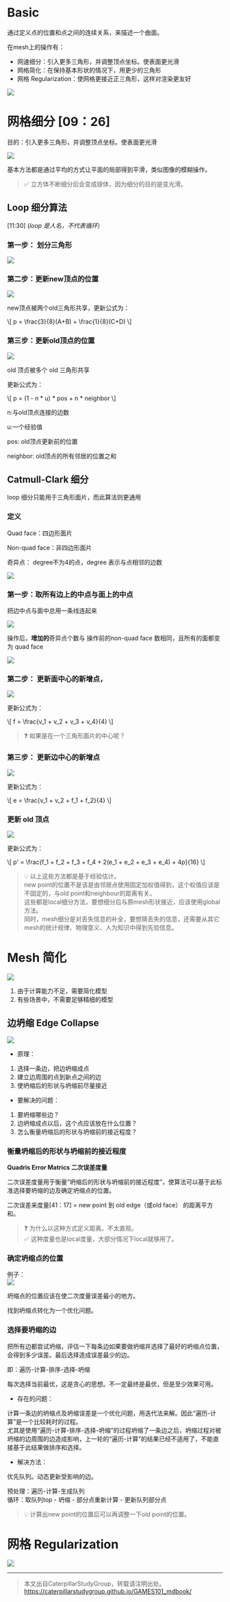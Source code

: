 # Basic

通过定义点的位置和点之间的连续关系，来描述一个曲面。

在mesh上的操作有：  
- 网速细分：引入更多三角形，并调整顶点坐标。使表面更光滑
- 网格简化：在保持基本形状的情况下，用更少的三角形  
- 网格 Regularization：使网格更接近正三角形，这样对渲染更友好

![](../assets/65.PNG)

# 网格细分 [09：26]

目的：引入更多三角形，并调整顶点坐标。使表面更光滑

![](../assets/66.PNG)

基本方法都是通过平均的方式让平面的局部得到平滑，类似图像的模糊操作。

> &#x2705; 立方体不断细分后会变成球体，因为细分的目的是变光滑。  

## Loop 细分算法

[11:30] (*loop 是人名，不代表循环*）

### 第一步： 划分三角形

![](../assets/9.PNG)

### 第二步：更新new顶点的位置

![](../assets/10.PNG)

new顶点被两个old三角形共享，更新公式为：

\\[
p = \frac{3}{8}(A+B) + \frac{1}{8}(C+D)
\\]

### 第三步：更新old顶点的位置

![](../assets/11.PNG)

old 顶贞被多个 old 三角形共享

更新公式为：  

\\[
p = (1 - n * u) * pos + n * neighbor
\\]


n:与old顶点连接的边数

u:一个经验值

pos: old顶点更新前的位置

neighbor: old顶点的所有邻居的位置之和

## Catmull-Clark 细分

loop 细分只能用于三角形面片，而此算法则更通用

### 定义

Quad face：四边形面片

Non-quad face：非四边形面片

奇异点： degree不为4的点，degree 表示与点相邻的边数

![](../assets/69.PNG)

### 第一步：取所有边上的中点与面上的中点

把边中点与面中总用一条线连起来  

![](../assets/70.PNG)  

操作后，**增加的**奇异点个数与 操作前的non-quad face 数相同，且所有的面都变为 quad face

![](../assets/71.PNG)   

### 第二步： 更新面中心的新增点，

![](../assets/12.PNG)

更新公式为：

\\[
f = \frac{v_1 + v_2 + v_3 + v_4}{4}
\\]

> &#x2753; 如果是在一个三角形面片的中心呢？
 
### 第三步： 更新边中心的新增点

![](../assets/13.PNG)

更新公式为：

\\[
e = \frac{v_1 + v_2 + f_1 + f_2}{4}
\\]

### 更新 old 顶点

![](../assets/14.PNG)

更新公式为：

\\[
p' = \frac{f_1 + f_2 + f_3 + f_4 + 2(e_1 + e_2 + e_3 + e_4) + 4p}{16}
\\]

> &#x1F4A1; 以上这些方法都是基于经验估计。  
> new point的位置不是该是由邻居点使用固定加权值得到，这个权值应该是不固定的，与old point和neighbour的距离有关。  
> 这些都是local细分方法，要想细分后与原mesh形状接近，应该使用global方法。  
> 同时，mesh细分是对丢失信息的补全，要想猜丢失的信息，还需要从其它mesh的统计规律、物理意义、人为知识中得到先验信息。  

# Mesh 简化

![](../assets/67.PNG)

1. 由于计算能力不足，需要简化模型
2. 有些场景中，不需要足够精细的模型

## 边坍缩 Edge Collapse

![](../assets/72.PNG)

- 原理：
1. 选择一条边，把边坍缩成点
2. 建立边周围的点到新点之间的边
3. 使坍缩后的形状与坍缩前尽量接近

- 要解决的问题：
1. 要坍缩哪些边？
2. 边坍缩成点以后，这个点应该放在什么位置？
3. 怎么衡量坍缩后的形状与坍缩前的接近程度？

### 衡量坍缩后的形状与坍缩前的接近程度

**Quadris Error Matrics 二次误差度量**

二次误差度量用于衡量“坍缩后的形状与坍缩前的接近程度”，使算法可以基于此标准选择要坍缩的边及确定坍缩点的位置。

二次误差来度量[41：17]  = new point 到 old edge（或old face） 的距离平方和。  

> &#x2753; 为什么以这种方式定义距离。不太直观。  
> &#x2705; 这种度量也是local度量，大部分情况下local就够用了。  
 
### 确定坍缩点的位置

例子：  
![](../assets/73.PNG)

坍缩点的位置应该在使二次度量误差最小的地方。  

找到坍缩点转化为一个优化问题。

### 选择要坍缩的边
  
把所有边都尝试坍缩，评估一下每条边如果要做坍缩并选择了最好的坍缩点位置，会得到多少误差。最后选择造成误差最少的边。

即：遍历-计算-排序-选择-坍缩

每次选择当前最优，这是贪心的思想。不一定最终是最优，但是至少效果可用。

- 存在的问题：

计算一条边的坍缩点及坍缩误差是一个优化问题，用迭代法来解。因此“遍历-计算”是一个比较耗时的过程。  
尤其是使用“遍历-计算-排序-选择-坍缩”的过程坍缩了一条边之后，坍缩过程对被坍缩的边周围的边造成影响，上一轮的“遍历-计算”的结果已经不适用了，不能直接基于此结果做排序和选择。

- 解决方法：

优先队列。动态更新受影响的边。

预处理：遍历-计算-生成队列  
循环：取队列top - 坍缩 - 部分点重新计算 - 更新队列部分点

> &#x1F4A1; 计算出new point的位置后可以再调整一下old point的位置。  

# 网格 Regularization

![](../assets/68.PNG)

----------------------------

> 本文出自CaterpillarStudyGroup，转载请注明出处。  
> https://caterpillarstudygroup.github.io/GAMES101_mdbook/